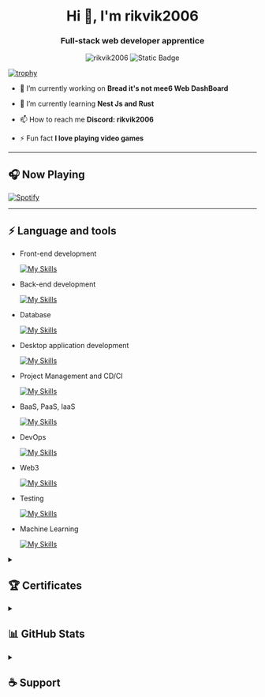 <h1 align="center">Hi 👋, I'm rikvik2006</h1>
<h3 align="center">Full-stack web developer apprentice</h3>

<p align="center">
  <img src="https://komarev.com/ghpvc/?username=rikvik2006&label=Profile%20views&color=yellow&style=for-the-badge	" alt="rikvik2006" />
  <img alt="Static Badge" src="https://img.shields.io/badge/rikvik2006-gray?style=for-the-badge&logo=discord&logoColor=white&label=Discord&labelColor=5865F2&link=https%3A%2F%2Fdiscord.com%2Fusers%2F715103156568064060">
</p>

[![trophy](https://github-profile-trophy.vercel.app/?username=rikvik2006&theme=onedark&title=Stars,Followers,Commit,Joined2020,Repositories)](https://github.com/ryo-ma/github-profile-trophy)

-   🔭 I’m currently working on **Bread it's not mee6 Web DashBoard**

-   🌱 I’m currently learning **Nest Js and Rust**

-   📫 How to reach me **Discord: rikvik2006**

-   ⚡ Fun fact **I love playing video games**

---

## 🎧 Now Playing

[![Spotify](https://novatorem-black-nu.vercel.app/api/spotify)](https://open.spotify.com/user/rikvik2006)

---

## ⚡ Language and tools

-   Front-end development

    [![My Skills](https://skillicons.dev/icons?i=html,css,js,ts,react,nextjs,vue,bootstrap,sass&perline=3)](https://skillicons.dev)

-   Back-end development

    [![My Skills](https://skillicons.dev/icons?i=nodejs,express,php,nestjs,fastapi,go&perline=3)](https://skillicons.dev)

-   Database

    [![My Skills](https://skillicons.dev/icons?i=mongodb,mysql,prisma&perline=3)](https://skillicons.dev)

-   Desktop application development

    [![My Skills](https://skillicons.dev/icons?i=electron,dotnet,cs,java,unity,unreal&perline=3)](https://skillicons.dev)

-   Project Management and CD/CI

    [![My Skills](https://skillicons.dev/icons?i=github,git&perline=3)](https://skillicons.dev)

-   BaaS, PaaS, IaaS

    [![My Skills](https://skillicons.dev/icons?i=firebase,heroku,gcp&perline=3)](https://skillicons.dev)

-   DevOps

    [![My Skills](https://skillicons.dev/icons?i=docker,bash&perline=3)](https://skillicons.dev)

-   Web3

    [![My Skills](https://skillicons.dev/icons?i=solidity&perline=3)](https://skillicons.dev)

-   Testing

    [![My Skills](https://skillicons.dev/icons?i=jest&perline=3)](https://skillicons.dev)

-   Machine Learning

    [![My Skills](https://skillicons.dev/icons?i=python,pytorch&perline=3)](https://skillicons.dev)

<details close>
  <summary><h2>🏆 Certificates</h2></summary>

| Digital credentials website | [Credly](https://www.credly.com/users/riccardo-bussano) |
| :-------------------------: | :-----------------------------------------------------: |

  <!--START_SECTION:badges-->

[![HackersGen Course - Linux Base](https://images.credly.com/size/110x110/images/c110344a-69d6-4dce-b7fa-c4e28fc47ce2/image.png)](http://www.credly.com/badges/a932c8d5-7724-40b1-af20-675c04a84e2a "HackersGen Course - Linux Base")
[![HackersGen Course - ON MOBILE WITH REACT NATIVE](https://images.credly.com/size/110x110/images/0022dc4f-7584-4e3a-8ec3-bbb05be89a53/image.png)](http://www.credly.com/badges/52eb26e4-a2c3-4441-84a4-2453f825339e "HackersGen Course - ON MOBILE WITH REACT NATIVE")
[![HackersGen Course "Excellent Commitment" - Front End Developer](https://images.credly.com/size/110x110/images/40aec442-17e3-4c43-9ecc-1de233075660/image.png)](http://www.credly.com/badges/ece17d84-11ff-47fd-bad4-3290b5ce0c03 'HackersGen Course "Excellent Commitment" - Front End Developer')
[![HackersGen Course - "Excellent Commitment" LET'S LEARN PostrgreSQL](https://images.credly.com/size/110x110/images/f438ed0a-9803-4960-ba6d-b92e89dbe7d3/image.png)](http://www.credly.com/badges/3f5e48e3-5257-4495-9f1f-7460bc0fb556 (HackersGen Course - "Excellent Commitment" LET'S LEARN PostrgreSQL))
[![HackersGen Course - JavaScript basics](https://images.credly.com/size/110x110/images/3c490629-c8b5-46cd-abef-ff9e52d3e997/image.png)](http://www.credly.com/badges/7a332c47-3506-4d21-afa7-7301a2a8de96 "HackersGen Course - JavaScript basics")
[![HackersGen Course "Excellent Commitment" - HTML & CSS](https://images.credly.com/size/110x110/images/d1eecf81-d920-4d2f-a2a8-81f0ae869a03/image.png)](http://www.credly.com/badges/1130b22d-cdda-4147-aa97-54349798a678 'HackersGen Course "Excellent Commitment" - HTML & CSS')
[![HackersGen Course - "Excellent Commitment" GIT & GITHUB](https://images.credly.com/size/110x110/images/635fc46b-a3e0-4db8-ad86-f93ae2fb5d1f/image.png)](http://www.credly.com/badges/a8a1a606-6bcf-4aae-98dd-0155d717c753 'HackersGen Course - "Excellent Commitment" GIT & GITHUB')
[![HackersGen Course - "Excellent Commitment" INTRODUCTION TO GOLANG](https://images.credly.com/size/110x110/images/4c02ac2e-af85-4412-a7d5-141ec1c3c005/image.png)](http://www.credly.com/badges/480ed71d-2cf9-43c1-b343-32ea8cfb3273 'HackersGen Course - "Excellent Commitment" INTRODUCTION TO GOLANG')

  <!--END_SECTION:badges-->
</details>

<details close>
  <summary><h2>📊 GitHub Stats</h2></summary>
  <p align="left">
    <span>
      <img height=200 align="center" src="https://github-readme-stats.vercel.app/api?username=rikvik2006&show_icons=true&theme=dark&count_private=true&include_all_commits=true&hide_border=true" />
    </span>
    <span>
      <img height=200 align="center" src="https://github-readme-stats.vercel.app/api/top-langs/?username=rikvik2006&layout=compact&theme=dark&hide_border=true&hide=Jupyter Notebook,ShaderLab,HLSL" />
    </span>
  </p>
</details>

<details close>
  <summary><h2>☕ Support</h2></summary>

If you wish to support me, you can do so by clicking the button below. Thank you so much! 😍

  <div align="center">
    <a href="https://www.buymeacoffee.com/rikvik2006">
      <img src="https://cdn.buymeacoffee.com/buttons/v2/default-yellow.png" height="50" width="210" alt="rikvik2006" />
    </a>
  </div>
</details>
